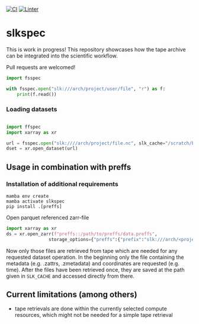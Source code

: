 [![CI](https://github.com/observingClouds/slkspec/workflows/Tests/badge.svg?branch=main)](https://github.com/observingClouds/slkspec/actions?query=workflow%3ATests)
[![Linter](https://github.com/observingClouds/slkspec/workflows/Linter/badge.svg?branch=main)](https://github.com/observingClouds/slkspec/actions?query=workflow%3ALinter)

# slkspec

This is work in progress! This repository showcases how the tape archive can be integrated into the scientific workflow.

Pull requests are welcomed!

```python
import fsspec

with fsspec.open("slk:///arch/project/user/file", "r") as f:
    print(f.read())
```
### Loading datasets

```python

import ffspec
import xarray as xr

url = fsspec.open("slk:////arch/project/file.nc", slk_cache="/scratch/b/b12346").open()
dset = xr.open_dataset(url)
```


## Usage in combination with preffs
### Installation of additional requirements
```console
mamba env create
mamba activate slkspec
pip install .[preffs]
```

Open parquet referenced zarr-file
```python
import xarray as xr
ds = xr.open_zarr(f"preffs::/path/to/preffs/data.preffs",
                storage_options={"preffs":{"prefix":"slk:///arch/<project>/<user>/slk/archive/prefix/"}
```

Now only those files are retrieved from tape which are needed for any requested
dataset operation. In the beginning only the file containing the metadata
(e.g. .zattrs, .zmetadata) and coordinates are requested (e.g. time). After the
files have been retrieved once, they are saved at the path given in
`SLK_CACHE` and accessed directly from there.


## Current limitations (among others)
- tape retrievals are done within the currently selected compute resources, which might not be needed for a simple tape retrieval
